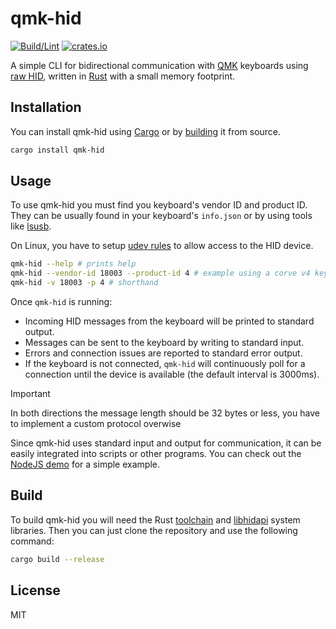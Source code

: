 # qmk-hid

[![Build/Lint](https://github.com/luckasRanarison/qmk-hid/actions/workflows/ci.yml/badge.svg)](https://github.com/luckasRanarison/qmk-hid/actions/workflows/ci.yml)
[![crates.io](https://img.shields.io/crates/v/qmk-hid)](https://crates.io/crates/qmk-hid)

A simple CLI for bidirectional communication with [QMK](https://qmk.fm/) keyboards using [raw HID](https://docs.qmk.fm/features/rawhid), written in [Rust](https://www.rust-lang.org/) with a small memory footprint.

## Installation

You can install qmk-hid using [Cargo](https://doc.rust-lang.org/cargo/) or by [building](#build) it from source.

```sh
cargo install qmk-hid
```

## Usage

To use qmk-hid you must find you keyboard's vendor ID and product ID. They can be usually found in your keyboard's `info.json` or by using tools like [lsusb](https://wiki.debian.org/lsusb).

On Linux, you have to setup [udev rules](https://wiki.debian.org/udev) to allow access to the HID device.

```sh
qmk-hid --help # prints help
qmk-hid --vendor-id 18003 --product-id 4 # example using a corve v4 keyboard
qmk-hid -v 18003 -p 4 # shorthand
```

Once `qmk-hid` is running:
- Incoming HID messages from the keyboard will be printed to standard output.
- Messages can be sent to the keyboard by writing to standard input.
- Errors and connection issues are reported to standard error output.
- If the keyboard is not connected, `qmk-hid` will continuously poll for a connection until the device is available (the default interval is 3000ms).

> [!IMPORTANT]
> In both directions the message length should be 32 bytes or less, you have to implement a custom protocol overwise

Since qmk-hid uses standard input and output for communication, it can be easily integrated into scripts or other programs. You can check out the [NodeJS demo](./demo/host.js) for a simple example.

## Build

To build qmk-hid you will need the Rust [toolchain](https://rustup.rs/) and [libhidapi](https://github.com/libusb/hidapi) system libraries. Then you can just clone the repository and use the following command:

```sh
cargo build --release
```

## License

MIT